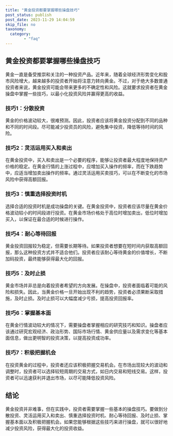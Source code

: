 ```yaml
---
title: "黄金投资都要掌握哪些操盘技巧"
post_status: publish
post_date: 2023-11-29 14:04:59
skip_file: no
taxonomy:
  category:
        - "faq"
---
```


## 黄金投资都要掌握哪些操盘技巧

黄金一直是备受推崇和关注的一种投资产品。近年来，随着全球经济形势变化和股市风险增大，越来越多的投资者开始将注意力转向黄金。不过，对于绝大多数普通投资者来说，黄金投资可能会带来更多的不确定性和风险。这就要求投资者在黄金操盘中掌握一些技巧，以最小化投资风险并赢得更高的收益。

### 技巧1：分散投资

黄金的价格波动较大，很难预测。因此，投资者应该将黄金投资分配到不同的品种和不同的时间段。尽可能减少投资员的风险，避免集中投资，降低等待时间的风险。

### 技巧2：灵活运用买入和卖出

在黄金投资中，买入和卖出是一个必要的程序，能够让投资者最大程度地保持资产价格的稳定。在黄金行情的上涨过程中，应增加买入操作的频率，而在下跌趋势中，应适当增加卖出操作的频率。通过灵活运用买卖技巧，可以在不断变化的市场风险中获得高额回报。

### 技巧3：慎重选择投资时机

选择合适的投资时机是成功操盘的关键。在黄金投资中，投资者应该尽量在黄金价格波动较小的时间段进行投资。在黄金市场价格处于高位时增加卖出，低位时增加买入，以保证在最合适的时候进行操作。

### 技巧4：耐心等待回报

黄金投资回报较为稳定，但需要长期等待。如果投资者想要在短时间内获取高额回报，那么这种投资方式并不适合他们。投资者应该耐心等待黄金的价值增长，不断加码投资，最终能够获得最大化的回报。

### 技巧5：及时止损

黄金市场并非总是向着投资者希望的方向发展。在操盘中，投资者面临着可能的风险和损失。因此，当黄金价格一旦开始出现不利的趋势，投资者必须果断采取措施，及时止损。及时止损可以大幅度减少亏损，提高投资回报率。

### 技巧6：掌握基本面

在黄金行情波动较大的情况下，需要操盘者掌握相应的研究技巧和知识。操盘者应该通过研究宏观经济、政治形势、国际市场行情、黄金供应量以及需求变化等基本面信息，做出更明智的投资决策，以提高投资成功率。

### 技巧7：积极把握机会

在投资黄金的过程中，投资者还应该积极把握交易机会。在市场出现较大的波动和调整时，投资者可以选择较短周期的交易方式，如日内交易和短线交易。这样，投资者可以迅速获利并退出市场，以尽可能降低投资风险。

## 结论

黄金投资并非难事，但在实践中，投资者需要掌握一些基本的操盘技巧。要做到分散投资、灵活运用买入和卖出、慎重选择投资时机、耐心等待回报、及时止损、掌握基本面以及积极把握机会。如果您能够根据这些技巧来进行操盘，就可以很好地减少投资风险，获得最大化的投资收益。
